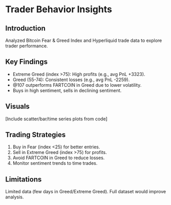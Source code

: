# Trader Behavior Insights
## Introduction
Analyzed Bitcoin Fear & Greed Index and Hyperliquid trade data to explore trader performance.

## Key Findings
- Extreme Greed (index >75): High profits (e.g., avg PnL +3323).
- Greed (55-74): Consistent losses (e.g., avg PnL -2259).
- @107 outperforms FARTCOIN in Greed due to lower volatility.
- Buys in high sentiment, sells in declining sentiment.

## Visuals
[Include scatter/bar/time series plots from code]

## Trading Strategies
1. Buy in Fear (index <25) for better entries.
2. Sell in Extreme Greed (index >75) for profits.
3. Avoid FARTCOIN in Greed to reduce losses.
4. Monitor sentiment trends to time trades.

## Limitations
Limited data (few days in Greed/Extreme Greed). Full dataset would improve analysis.
